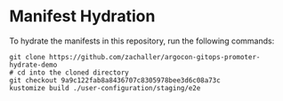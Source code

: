 # Manifest Hydration

To hydrate the manifests in this repository, run the following commands:

```shell
git clone https://github.com/zachaller/argocon-gitops-promoter-hydrate-demo
# cd into the cloned directory
git checkout 9a9c122fab8a8436707c8305978bee3d6c08a73c
kustomize build ./user-configuration/staging/e2e
```
